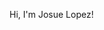 Hi, I'm Josue Lopez!


<!---
lopezjosue/lopezjosue is a ✨ special ✨ repository because its `README.md` (this file) appears on your GitHub profile.
You can click the Preview link to take a look at your changes.
--->

